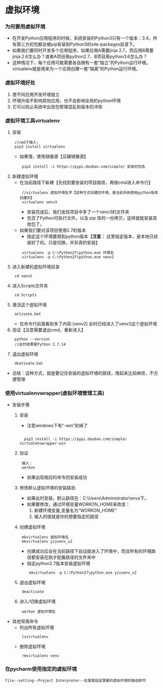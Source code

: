 # 虚拟环境

### 为何要用虚拟环境
* 在开发Python应用程序的时候，系统安装的Python3只有一个版本：3.4。所有第三方的包都会被pip安装到Python3的site-packages目录下。
* 如果我们要同时开发多个应用程序，如果应用A需要jinja 2.7，而应用B需要jinja 2.6怎么办？或者A项目用python2.7，B项目用python3.6怎么办？
* 这种情况下，每个应用可能需要各自拥有一套“独立”的Python运行环境。virtualenv就是用来为一个应用创建一套“隔离”的Python运行环境。

### 虚拟环境好处
   1. 使不同应用开发环境独立
   2. 环境升级不影响其他应用，也不会影响全局的python环境
   3. 它可以防止系统中出现包管理混乱和版本的冲突

### 虚拟环境工具virtualenv
   1. 安装
      ```
       //cmd下输入:
       pip3 install virtualenv
      ```
      * 如果慢，使用镜像源【豆瓣镜像源】
          ```
           pip3 install -i https://pypi.douban.com/simple/ 安装的包名
          ```
   3. 新建虚拟环境
      * 在当前路径下新建【先找到要安装的项目路径，再按cmd进入命令行】
        ```
         //virtualenv 虚拟环境名字【这种方式创建的环境，是当前系统使用python版本创建的】
         virtualenv venv3

        ```
        * 安装完成后，我们发现项目中多了一个venv3的文件夹
        * 包含了Python可执行文件，以及 pip 库的一份拷贝，这样就能安装其他包了。
      * 如果我们要对该项目使用2.7的版本
        * 指定这个环境要用到python版本【**注意：** 这里指定版本，是本地已经装好了的。只是切换，并非真的安装】
        ```
         virtualenv -p C:\Python27\python.exe 环境名
         virtualenv -p C:\Python27\python.exe venv2

        ```
   4. 进入新建的虚拟环境目录
      ```
       cd venv2
      ```
   5. 进入Scripts文件夹
      ```
       cd Scripts
      ```
   6. 激活这个虚拟环境
      ```
       activate.bat
      ```
      * 在命令行前面看到多了内容:(venv2) 此时已经进入了venv2这个虚拟环境
   7. 验证【注意需要退出cmd，重新进入】
      ```
       python --version
       //此时结果是Python 2.7.14
      ```
   8. 退出虚拟环境
      ```
       deativate.bat
      ```

 * 总结：这种方式，就是要记住安装的虚拟环境的路径，用起来比较麻烦，不方便管理


### 使用virtualenvwrapper(虚拟环境管理工具)
* 安装步骤
   1. 安装
      * 注意windows下有“-win”别掉了
      ```

        pip3 install -i https://pypi.douban.com/simple/  virtualenvwrapper-win

      ```
   2. 验证
      ```
       输入：
       workon
      ```
       * 如果出现相应的命令则安装成功

   3. 修改默认虚拟环境的安装路劲
       * 如果此时安装，默认路径在：C:\Users\Administrator\envs下。
       * 如果要修改，通过环境变量WORKON_HOME来改变：
         1. 新建环境变量,变量名为"WORKON_HOME"
         2. 输入的值就是你的想要指定的路径
   4. 创建虚拟环境
      ```
       mkvirtualenv 虚拟环境名
       mkvirtualenv yisvenv_v2
      ```
       * 创建成功后会在当前路径下自动就进入了环境中，而且所有的环境路径都安装在刚才配置路径的文件夹中
       * 指定python2.7版本安装虚拟环境
         ```
          mkvirtualenv -p C:\Python27\python.exe yisvenv_v2
         ```
   5. 退出虚拟环境
      ```
       deactivate
      ```
   6. 进入/切换虚拟环境
      ```
       workon 虚拟环境名
      ```
* 其他常用命令
   * 列出所有虚拟环境
      ```
       lsvirtualenv
      ```
   * 删除虚拟环境
      ```
       rmvirtualenv venv
      ```

### 在pycharm使用指定的虚拟环境
```
file--setting--Project Interpreter--在里面指定需要的虚拟环境的路径即可
```

